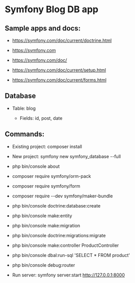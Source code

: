 # Symfony Blog DB app



## Sample apps and docs:

- https://symfony.com/doc/current/doctrine.html

 - https://symfony.com
 - https://symfony.com/doc/
 - https://symfony.com/doc/current/setup.html
 - https://symfony.com/doc/current/forms.html




## Database

 - Table: blog

   - Fields: id, post, date




## Commands:

 - Existing project: composer install

 - New project: symfony new symfony_database --full

 - php bin/console about

 - composer require symfony/orm-pack

 - composer require symfony/form

 - composer require --dev symfony/maker-bundle

 - php bin/console doctrine:database:create

 - php bin/console make:entity

 - php bin/console make:migration

 - php bin/console doctrine:migrations:migrate

 - php bin/console make:controller ProductController

 - php bin/console dbal:run-sql 'SELECT * FROM product'

 - php bin/console debug:router

 - Run server: symfony server:start
   http://127.0.0.1:8000

